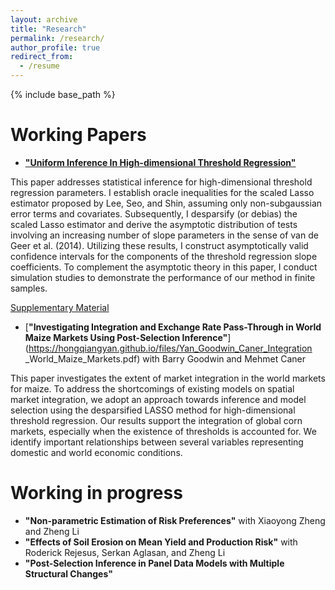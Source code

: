 ```yaml
---
layout: archive
title: "Research"
permalink: /research/
author_profile: true
redirect_from:
  - /resume
---
```


{% include base_path %}

Working Papers
======

* [__"Uniform Inference In High-dimensional Threshold Regression"__](https://hongqiangyan.github.io/files/Hongqiang_YAN_JMP_Inference_in_High_Dimensional_Threshold.pdf)

This paper addresses statistical inference for high-dimensional threshold regression parameters. I establish oracle inequalities for the scaled Lasso estimator proposed by Lee, Seo, and Shin, assuming only non-subgaussian error terms and covariates. Subsequently, I desparsify (or debias) the scaled Lasso estimator and derive the asymptotic distribution of tests involving an increasing number of slope parameters in the sense of van de Geer et al. (2014). Utilizing these results, I construct asymptotically valid confidence intervals for the components of the threshold regression slope coefficients. To complement the asymptotic theory in this paper, I conduct simulation studies to demonstrate the performance of our method in finite samples.

[Supplementary Material](https://github.com/hongqiangyan/desparsified_Lasso_threshold_reg)

* [__"Investigating Integration and Exchange Rate Pass-Through in World Maize Markets Using Post-Selection Inference"__](https://hongqiangyan.github.io/files/Yan_Goodwin_Caner_Integration _World_Maize_Markets.pdf)  with Barry Goodwin and Mehmet Caner

This paper investigates the extent of market integration in the world markets for maize. To address the shortcomings of existing models on spatial market integration, we adopt an approach towards inference and model selection using the desparsified LASSO method for high-dimensional threshold regression. Our results support the integration of global corn markets, especially when the existence of thresholds is accounted for. We identify important relationships between several variables representing domestic and world economic conditions.


Working in progress
======

* __"Non-parametric Estimation of Risk Preferences"__ with Xiaoyong Zheng and Zheng Li
* __"Effects of Soil Erosion on Mean Yield and Production Risk"__ with  Roderick Rejesus, Serkan Aglasan, and Zheng Li
* __"Post-Selection Inference in Panel Data Models with Multiple Structural Changes"__

